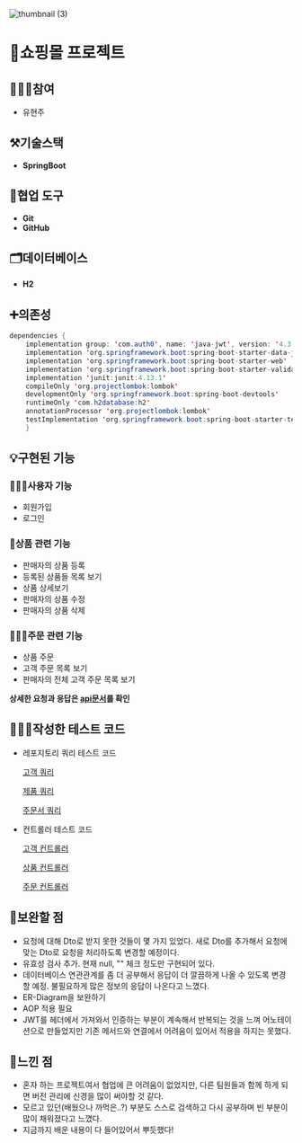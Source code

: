 ![thumbnail (3)](https://user-images.githubusercontent.com/92681117/230777373-47f9c91c-7bea-4a1b-adc7-27bed9b14843.png)

# 🛒쇼핑몰 프로젝트 
## 👩🏻‍💻참여
- 유현주

## ⚒️기술스택
- **SpringBoot**

## 🔧협업 도구 
- **Git**
- **GitHub**

## 🗂️데이터베이스
- **H2**

## ➕의존성 
```java
dependencies {
	implementation group: 'com.auth0', name: 'java-jwt', version: '4.3.0'
	implementation 'org.springframework.boot:spring-boot-starter-data-jpa'
	implementation 'org.springframework.boot:spring-boot-starter-web'
	implementation 'org.springframework.boot:spring-boot-starter-validation'
	implementation 'junit:junit:4.13.1'
	compileOnly 'org.projectlombok:lombok'
	developmentOnly 'org.springframework.boot:spring-boot-devtools'
	runtimeOnly 'com.h2database:h2'
	annotationProcessor 'org.projectlombok:lombok'
	testImplementation 'org.springframework.boot:spring-boot-starter-test'
	}
```

## 💡구현된 기능 

### 🙋🏻‍♀️사용자 기능
  - 회원가입
  - 로그인

### 👜상품 관련 기능 
  - 판매자의 상품 등록
  - 등록된 상품들 목록 보기
  - 상품 상세보기
  - 판매자의 상품 수정
  - 판매자의 상품 삭제 

### 👩🏻‍💻주문 관련 기능 
  - 상품 주문 
  - 고객 주문 목록 보기 
  - 판매자의 전체 고객 주문 목록 보기
   
**상세한 요청과 응답은 [api문서](https://github.com/yhj1129/Springboot-MetaMall-Project/blob/main/src/main/java/shop/mtcoding/metamall/api)를 확인** 

## 👩🏻‍🔧작성한 테스트 코드
- 레포지토리 쿼리 테스트 코드

  [고객 쿼리](https://github.com/yhj1129/Springboot-MetaMall-Project/blob/main/src/test/java/shop/mtcoding/metamall/model/user/UserRepositoryTest.java)
  
  [제품 쿼리](https://github.com/yhj1129/Springboot-MetaMall-Project/blob/main/src/test/java/shop/mtcoding/metamall/model/product/ProductRepositoryTest.java)
  
  [주문서 쿼리](https://github.com/yhj1129/Springboot-MetaMall-Project/blob/main/src/test/java/shop/mtcoding/metamall/model/ordersheet/OrderSheetRepositoryTest.java)
  
- 컨트롤러 테스트 코드 

  [고객 컨트롤러](https://github.com/yhj1129/Springboot-MetaMall-Project/blob/main/src/test/java/shop/mtcoding/metamall/controller/UserControllerTest.java)
  
  [상품 컨트롤러](https://github.com/yhj1129/Springboot-MetaMall-Project/blob/main/src/test/java/shop/mtcoding/metamall/controller/ProductControllerTest.java)
  
  [주문 컨트롤러](https://github.com/yhj1129/Springboot-MetaMall-Project/blob/main/src/test/java/shop/mtcoding/metamall/controller/OrderControllerTest.java)
  
## 🔧보완할 점
- 요청에 대해 Dto로 받지 못한 것들이 몇 가지 있었다. 새로 Dto를 추가해서 요청에 맞는 Dto로 요청을 처리하도록 변경할 예정이다. 
- 유효성 검사 추가. 현재 null, "" 체크 정도만 구현되어 있다.
- 데이터베이스 연관관계를 좀 더 공부해서 응답이 더 깔끔하게 나올 수 있도록 변경할 예정. 불필요하게 많은 정보의 응답이 나온다고 느꼈다. 
- ER-Diagram을 보완하기
- AOP 적용 필요
- JWT를 헤더에서 가져와서 인증하는 부분이 계속해서 반복되는 것을 느껴 어노테이션으로 만들었지만 기존 메서드와 연결에서 어려움이 있어서 적용을 하지는 못했다.

## 🌟느낀 점
- 혼자 하는 프로젝트여서 협업에 큰 어려움이 없었지만, 다른 팀원들과 함께 하게 되면 버전 관리에 신경을 많이 써야할 것 같다. 
- 모르고 있던(배웠으나 까먹은..?) 부분도 스스로 검색하고 다시 공부하며 빈 부분이 많이 채워졌다고 느꼈다. 
- 지금까지 배운 내용이 다 들어있어서 뿌듯했다! 
